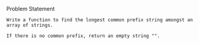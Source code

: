 Problem Statement

    Write a function to find the longest common prefix string amongst an array of strings.

    If there is no common prefix, return an empty string "".